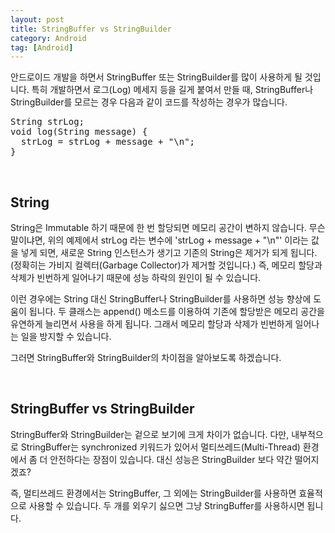 ```yaml
---
layout: post
title: StringBuffer vs StringBuilder
category: Android
tag: [Android]
---
```


안드로이드 개발을 하면서 StringBuffer 또는 StringBuilder를 많이 사용하게 될 것입니다.
특히 개발하면서 로그(Log) 메세지 등을 길게 붙여서 만들 때,
 StringBuffer나 StringBuilder를 모르는 경우 다음과 같이 코드를 작성하는 경우가 많습니다.

<pre class="prettyprint">String strLog;
void log(String message) {
  strLog = strLog + message + "\n";
}</pre>
<br>

## String

String은 Immutable 하기 때문에 한 번 할당되면 메모리 공간이 변하지 않습니다.
무슨 말이냐면, 위의 예제에서 strLog 라는 변수에 'strLog + message + "\n"' 이라는 값을 넣게 되면,
새로운 String 인스턴스가 생기고 기존의 String은 제거가 되게 됩니다.
(정확히는 가비지 컬렉터(Garbage Collector)가 제거할 것입니다.)
즉, 메모리 할당과 삭제가 빈번하게 일어나기 때문에 성능 하락의 원인이 될 수 있습니다.

이런 경우에는 String 대신 StringBuffer나 StringBuilder를 사용하면 성능 향상에 도움이 됩니다.
두 클래스는 append() 메소드를 이용하여 기존에 할당받은 메모리 공간을 유연하게 늘리면서
사용을 하게 됩니다. 그래서 메모리 할당과 삭제가 빈번하게 일어나는 일을 방지할 수 있습니다.

그러면 StringBuffer와 StringBuilder의 차이점을 알아보도록 하겠습니다.

<br>

## StringBuffer vs StringBuilder

StringBuffer와 StringBuilder는 겉으로 보기에 크게 차이가 없습니다.
다만, 내부적으로 StringBuffer는 synchronized 키워드가 있어서 멀티쓰레드(Multi-Thread) 환경에서
좀 더 안전하다는 장점이 있습니다. 대신 성능은 StringBuilder 보다 약간 떨어지겠죠?

즉, 멀티쓰레드 환경에서는 StringBuffer, 그 외에는 StringBuilder를 사용하면 효율적으로
사용할 수 있습니다. 두 개를 외우기 싫으면 그냥 StringBuffer를 사용하시면 됩니다.
